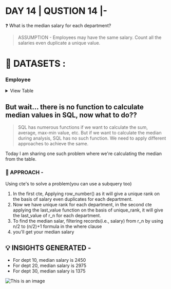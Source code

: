 
# DAY 14 | QUSTION 14 |-
❓ What is the median salary for each department?
> ASSUMPTION - Employees may have the same salary. Count all the salaries even duplicate a unique value.

 # **:file_folder: DATASETS :**
   ### **Employee**

 <details><summary>
 View Table
 </summary>
The employee_data table captures all the information of each employee comprising salary, department, job role, comission earned.

 | Emp_no  | Ename      | job        | mgr  | hiredate           | sal   | comm | deptno|
 | ------- | ---------- | ---------- | ---- | --------           | ----- | ---- | ----- |
 | 7934    |  MILLER    |CLERK       |7782  |1982-01-23 00:00:00 |  1300 | NULL |  10   |
 | 7902    |  FORD      |ANALYST     |7566  |1981-12-03 00:00:00 |  3000 | NULL |  20   |
 | 7900    |  JAMES     |CLERK       |7698  |1981-12-03 00:00:00 |   950 | NULL |  30   |
 | 7876    |  ADAMS     |CLERK       |7788  |1983-01-12 00:00:00 |  1100 | NULL |  20   |
 | 7844    |  TURNER    |SALESMAN    |7698  |1981-09-08 00:00:00 |  1500 |  0   |  30   |
 | 7839    |  KING      |PRESIDENT   |NULL  |1981-11-17 00:00:00 |  5000 | NULL |  10   |
 | 7788    |  SCOTT     |ANALYST     |7566  |1982-12-09 00:00:00 |  3000 | NULL |  20   |
 | 7782    |  CLARK     |MANAGER     |7839  |1981-06-09 00:00:00 |  2450 | NULL |  10   |
 | 7698    |  BLAKE     |MANAGER     |7839  |1981-05-01 00:00:00 |  2850 | NULL |  30   |
 | 7654    |  MARTIN    |SALESMAN    |7698  |1981-09-28 00:00:00 |  1250 | 1400 |  30   |
 | 7566    |  JONES     |MANAGER     |7839  |1981-04-02 00:00:00 |  2975 | NULL |  20   | 
 | 7521    |  WARD      |SALESMAN    |7698  |1981-02-22 00:00:00 |  1250 | 500  |  30   |
 | 7499    |  ALLEN     |SALESMAN    |7698  |1981-02-20 00:00:00 |  1600 | 300  |  30   |
 | 7369    |  SMITH     |CLERK       |7902  |1980-12-17 00:00:00 |   800 | NULL |  20   |

 </details>

 ## But wait... there is no function to calculate median values in SQL, now what to do??
 > SQL has numerous functions if we want to calculate the sum, average, max-min value, etc. But if we want to calculate the median during analysis, SQL has no such function.
 > We need to apply different approaches to achieve the same.

Today I am sharing one such problem where we're calculating the median from the table.

### 🎯 APPROACH -
Using cte's to solve a problem(you can use a subquery too)
1. In the first cte, Applying row_number() as it will give a unique rank on the basis of salary even duplicates for each department.
2. Now we have unique rank for each department, in the second cte applying the last_value function on the basis of unique_rank, it will give the last_value of r_n for each department.
3.  To find the median salar, filtering records(i.e., salary) from r_n by using n/2 to (n/2)+1 formula in the where clause
4. you'll get your median salary


## 💡 INSIGHTS GENERATED -
- For dept 10, median salary is 2450
- For dept 20, median salary is 2975
- For dept 30, median salary is 1375

 ![This is an image](https://github.com/Sankriti09/30-DAYS-SQL-QUESTION-SERIES/assets/77229345/17fba74d-2048-4092-9e0d-ed3c58d9d56d)



